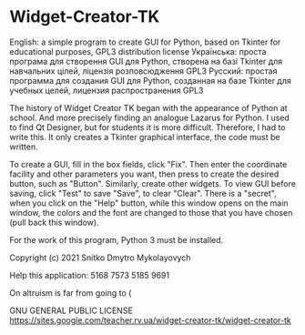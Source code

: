# Widget-Creator-TK
English:    a simple program to create GUI for Python, based on Tkinter  for educational purposes, GPL3 distribution license
Українська: проста програма для створення GUI для Python, створена на базі Tkinter для навчальних цілей, ліцензія розповсюдження GPL3
Русский:    простая программа для создания GUI для Python, созданная на базе Tkinter для учебных целей, лицензия распространения GPL3

The history of Widget Creator TK began with the appearance of Python at school. And more precisely finding an analogue Lazarus for Python. I used to find Qt Designer, but for students it is more difficult. Therefore, I had to write this. It only creates a Tkinter graphical interface, the code must be written.

To create a GUI, fill in the box fields, click "Fix". Then enter the coordinate facility and other parameters you want, then press to create the desired button, such as "Button". Similarly, create other widgets. To view GUI before saving, click "Test" to save "Save", to clear "Clear". There is a "secret", when you click on the "Help" button, while this window opens on the main window, the colors and the font are changed to those that you have chosen (pull back this window).

For the work of this program, Python 3 must be installed.

Copyright (c) 2021 Snitko Dmytro Mykolayovych

Help this application: 5168 7573 5185 9691

On altruism is far from going to ( 

GNU GENERAL PUBLIC LICENSE
https://sites.google.com/teacher.rv.ua/widget-creator-tk/widget-creator-tk

